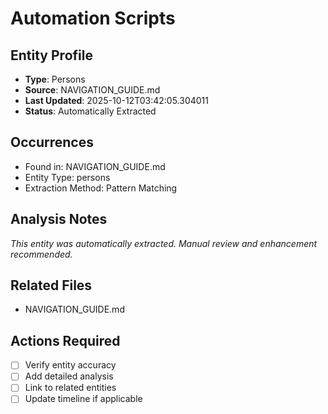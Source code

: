 # Automation Scripts

## Entity Profile
- **Type**: Persons
- **Source**: NAVIGATION_GUIDE.md
- **Last Updated**: 2025-10-12T03:42:05.304011
- **Status**: Automatically Extracted

## Occurrences
- Found in: NAVIGATION_GUIDE.md
- Entity Type: persons
- Extraction Method: Pattern Matching

## Analysis Notes
*This entity was automatically extracted. Manual review and enhancement recommended.*

## Related Files
- NAVIGATION_GUIDE.md

## Actions Required
- [ ] Verify entity accuracy
- [ ] Add detailed analysis
- [ ] Link to related entities
- [ ] Update timeline if applicable
